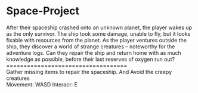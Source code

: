 # Space-Project
After their spaceship crashed onto an 
unknown planet, the player wakes up as 
the only survivor. The ship took some 
damage, unable to fly, but it looks fixable 
with resources from the planet. As the 
player ventures outside the ship, they 
discover a world of strange creatures –
noteworthy for the adventure logs. Can 
they repair the ship and return home 
with as much knowledge as possible, 
before their last reserves of oxygen run 
out?<br>
===================================<br>
Gather missing items to repair the spaceship. And Avoid the creepy creatures<br>
Movement: WASD
Interacr: E
